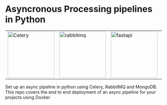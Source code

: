 # Asyncronous Processing pipelines in Python

<table><tr>
<td><img src="https://ckl-website-static.s3.amazonaws.com/wp-content/uploads/2020/06/celery_512-300x300.png" alt="Celery" width="150"/></td>
<td><img src="https://cdn.iconscout.com/icon/free/png-256/rabbitmq-282296.png" alt="rabbitmq" width="150"/></td>
<td><img src="https://miro.medium.com/max/1023/1*du7p50wS_fIsaC_lR18qsg.png" alt="fastapi" width="150"/></td>
<td><img src="https://logonoid.com/images/mongodb-logo.png" alt="mongodb" width="150"/></td>
<td><img src="https://logos-download.com/wp-content/uploads/2016/09/Docker_logo.png" alt="docker" width="150"/></td>
</tr></table>
Set up an async pipeline in python using Celery, RabbitMQ and MongoDB. This repo covers the end to end deployment of an async pipeline for your projects using Docker

